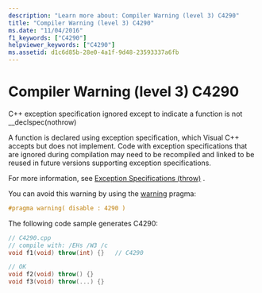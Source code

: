```yaml
---
description: "Learn more about: Compiler Warning (level 3) C4290"
title: "Compiler Warning (level 3) C4290"
ms.date: "11/04/2016"
f1_keywords: ["C4290"]
helpviewer_keywords: ["C4290"]
ms.assetid: d1c6d85b-28e0-4a1f-9d48-23593337a6fb
---
```

# Compiler Warning (level 3) C4290

C++ exception specification ignored except to indicate a function is not __declspec(nothrow)

A function is declared using exception specification, which Visual C++ accepts but does not implement. Code with exception specifications that are ignored during compilation may need to be recompiled and linked to be reused in future versions supporting exception specifications.

For more information, see [Exception Specifications (throw)](../../cpp/exception-specifications-throw-cpp.md) .

You can avoid this warning by using the [warning](../../preprocessor/warning.md) pragma:

```cpp
#pragma warning( disable : 4290 )
```

The following code sample generates C4290:

```cpp
// C4290.cpp
// compile with: /EHs /W3 /c
void f1(void) throw(int) {}   // C4290

// OK
void f2(void) throw() {}
void f3(void) throw(...) {}
```
